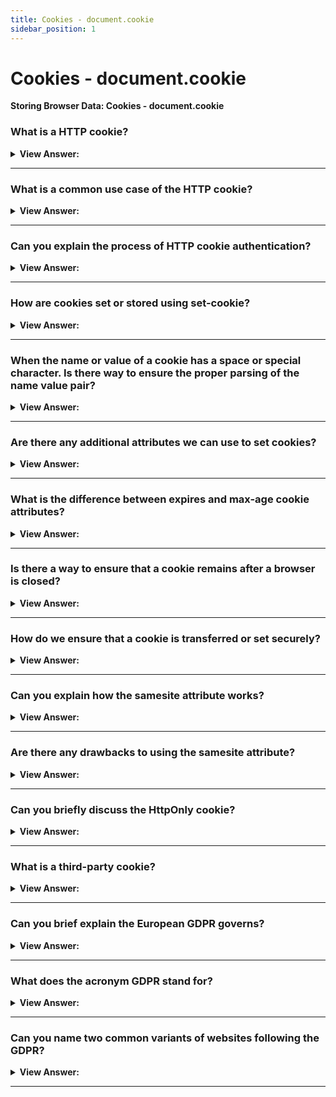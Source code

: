 ```yaml
---
title: Cookies - document.cookie
sidebar_position: 1
---
```


# Cookies - document.cookie

**Storing Browser Data: Cookies - document.cookie**

<head>
  <title>Cookies - document.cookie - JavaScript Interview Questions & Answers</title>
  <meta charSet="utf-8" />
</head>

### What is a HTTP cookie?

<details>
  <summary><strong>View Answer:</strong></summary>
  <div>
  <div><strong>Interview Response:</strong> Cookies are small strings of data that are stored directly in the browser. They are a part of the HTTP protocol, defined by the RFC 6265 specification. Cookies are usually set by a web-server using the response Set-Cookie HTTP-header. Then, the browser automatically adds them to (almost) every request to the same domain using the Cookie HTTP-header.
    </div>
  </div>
</details>

---

### What is a common use case of the HTTP cookie?

<details>
  <summary><strong>View Answer:</strong></summary>
  <div>
  <div><strong>Interview Response:</strong> One of the most widespread use cases for HTTP cookies is authentication.
    </div>
  </div>
</details>

---

### Can you explain the process of HTTP cookie authentication?

<details>
  <summary><strong>View Answer:</strong></summary>
  <div>
  <div><strong>Interview Response:</strong> Yes, once a user visits a page that requires authentication. The user signs in and the server uses the Set-Cookie HTTP-header in the response to set a cookie with a unique “session identifier”. Next time when the request is sent to the same domain, the browser sends the cookie over the net using the Cookie HTTP-header. So, the server knows who made the request. We can also access cookies from the browser, using document.cookie property.
    </div>
  </div>
</details>

---

### How are cookies set or stored using set-cookie?

<details>
  <summary><strong>View Answer:</strong></summary>
  <div>
  <div><strong>Interview Response:</strong> The value of document.cookie consists of name=value pairs, delimited by ;. Each one is a separate cookie. To find a particular cookie, we can split document.cookie by ;, and then find the right name. We can use either a regular expression or array functions to do that. We can write to document.cookie. But it is not a data property, it is an accessor (getter/setter). An assignment to it is treated specially. A write operation to document.cookie updates only cookies mentioned in it, but doesn’t touch other cookies.. We can write a new cookie by using the setter directly on document.cookie = “name=value”. This tells the server sending headers to tell the client to store a pair of cookies.
    </div><br />
  <div><strong className="codeExample">Code Example:</strong><br /><br />

  <div></div>

```js
document.cookie = 'user=John'; // update only cookie named 'user'
alert(document.cookie); // show all cookies, not just user
```

  </div>
  </div>
</details>

---

### When the name or value of a cookie has a space or special character. Is there way to ensure the proper parsing of the name value pair?

<details>
  <summary><strong>View Answer:</strong></summary>
  <div>
  <div><strong>Interview Response:</strong> Technically, name and value can have any characters. To keep the valid formatting, they should be escaped using a built-in encodeURIComponent function. It should be noted, there are few limitations to using the encodeURIComponent function. The name=value pair, after encodeURIComponent, should not exceed 4KB. So, we cannot store anything huge in a cookie. The total number of cookies per domain is limited to around 20+, the exact limit depends on the browser.
    </div><br />
  <div><strong className="codeExample">Code Example:</strong><br /><br />

  <div></div>

```js
// special characters (spaces), need encoding
let name = 'my name';
let value = 'John Smith';

// encodes the cookie as my%20name=John%20Smith
document.cookie = encodeURIComponent(name) + '=' + encodeURIComponent(value);

alert(document.cookie); // ...; my%20name=John%20Smith
```

  </div>
  </div>
</details>

---

### Are there any additional attributes we can use to set cookies?

<details>
  <summary><strong>View Answer:</strong></summary>
  <div>
  <div><strong>Interview Response:</strong> In addition to the name value attributes, we have access to the expires, domain, path, and secure attributes. Expires represents the date the cookie will expire. If this is blank, the cookie will expire when the visitor quits the browser. The domain refers to the domain of your site. This also covers sub-domains if necessary. The path attribute is the path to the directory or web page that set the cookie. This may be blank if you want to retrieve the cookie from any directory or page. If secure attribute contains the word "secure", then the cookie may only be retrieved with a secure server. If this attribute is blank, no such restriction exists. Also, there is an additional attribute that replaces expires, which is max-age. The max-age attribute is the modern cookie expiration that uses milliseconds instead of a date.
    </div><br />
  <div><strong className="codeExample">Code Example:</strong><br /><br />

  <div></div>

```js
// Standard name/value implementation
document.cookie = 'username=John Doe';

// Detailed cookie with expires and path
document.cookie =
  'username=John Doe; expires=Thu, 18 Dec 2013 12:00:00 UTC; path=/';
```

  </div>
  </div>
</details>

---

### What is the difference between expires and max-age cookie attributes?

<details>
  <summary><strong>View Answer:</strong></summary>
  <div>
  <div><strong>Interview Response:</strong> The simple answer is that expires sets an expiring date of when the cookie will be deleted from the document. Max-age sets the time in seconds for when a cookie will be deleted from the document. Although Max-age is the modern implementation, it should be noted that it is not supported in Internet Explorer versions 6 through 8. Max-age is the recommended implementation in modern web development.
    </div>
  </div>
</details>

---

### Is there a way to ensure that a cookie remains after a browser is closed?

<details>
  <summary><strong>View Answer:</strong></summary>
  <div>
  <div><strong>Interview Response:</strong> To let cookies survive a browser closure, we can set either the expires or max-age option. By default, if a cookie does not have one of these options, it disappears when the browser is closed. Such cookies are called “session cookies”. The cookie expiration date defines the time when the browser will automatically delete it. For expires, the date must be exactly in this format, in the GMT timezone. We can use date.toUTCString to get it. If we set expires to a date in the past, the cookie is deleted. Max-age is an alternative to expires and specifies the cookie’s expiration in seconds from the current moment. If set to zero or a negative value, the cookie is deleted.
    </div><br />
  <div><strong className="codeExample">Code Example:</strong><br /><br />

  <div></div>

```js
// ** Using Expires, +1 day from now
let date = new Date(Date.now() + 86400e3);
date = date.toUTCString();
document.cookie = 'user=John; expires=' + date;

// ** Using Max-age, cookie will die in +1 hour from now
document.cookie = 'user=John; max-age=3600';

// delete cookie (let it expire right now)
document.cookie = 'user=John; max-age=0';
```

  </div>
  </div>
</details>

---

### How do we ensure that a cookie is transferred or set securely?

<details>
  <summary><strong>View Answer:</strong></summary>
  <div>
  <div><strong>Interview Response:</strong> There are several things that we must do to ensure that a cookie is transferred and set securely. First, we must use the HTTPS protocol to secure our document. By default, if we set a cookie at http://site.com, then it also appears at https://site.com and vice versa. That is, cookies are domain-based, they do not distinguish between the protocols. We must take the additional step to implement the secure attribute when we set the cookie. With this option, if a cookie is set by https://site.com, then it does not appear when the same site is accessed by HTTP, as http://site.com. So, if a cookie has sensitive content that should never be sent over unencrypted HTTP, the secure flag is the right thing.
    </div><br />
  <div><strong className="codeExample">Code Example:</strong><br /><br />

  <div></div>

```js
// assuming we are on https:// now
// set the cookie to be secure (only accessible over HTTPS)
document.cookie = 'user=John; secure';
```

  </div>
  </div>
</details>

---

### Can you explain how the samesite attribute works?

<details>
  <summary><strong>View Answer:</strong></summary>
  <div>
  <div><strong>Interview Response:</strong> The SameSite attribute allows you to declare if your cookie should be restricted to a first-party or same-site context. The samesite attribute accepts three values including lax, strict, and none. In the samesite lax mode cookies are not sent on normal cross-site sub-requests but are sent when a user is navigating within the originating site. This is the default cookie value if SameSite has not been explicitly specified in recent browser versions (Lax replaced None as the default value). In strict mode cookies will only be sent in a first-party context and not be sent along with requests initiated by third party websites (no cross-site implementations allowed). The none attribute value allows cookies to be sent in all contexts. SameSite=None is set, the cookie Secure attribute must also be set (or the cookie will be blocked).
    </div><br />
  <div><strong className="codeExample">Code Example:</strong><br /><br />

  <div></div>

```js
res.cookie('3pcookie', 'value', { sameSite: 'none', secure: true });
```

  </div>
  </div>
</details>

---

### Are there any drawbacks to using the samesite attribute?

<details>
  <summary><strong>View Answer:</strong></summary>
  <div>
  <div><strong>Interview Response:</strong> Yes, samesite is ignored by browsers older than 2016-2017. So, if we solely rely on samesite to provide protection, then old browsers will be vulnerable. But we surely can use samesite together with other protection measures, like xsrf tokens, to add an additional layer of defence and then, in the future, when old browsers die out, we will probably be able to drop xsrf tokens.
    </div>
  </div>
</details>

---

### Can you briefly discuss the HttpOnly cookie?

<details>
  <summary><strong>View Answer:</strong></summary>
  <div>
  <div><strong>Interview Response:</strong> HttpOnly cookies were first implemented in 2002 by Microsoft Internet Explorer developers for Internet Explorer 6 SP1. According to the Microsoft Developer Network, HttpOnly is an additional flag included in a Set-Cookie HTTP response header. Using the HttpOnly flag when generating a cookie helps mitigate the risk of client side script accessing the protected cookie (if the browser supports it). The web-server uses the Set-Cookie header to set a cookie. Also, it may set the httpOnly option. JavaScript cannot access the values of cookies that the server response tagged with HttpOnly, and it cannot write new values to them either.
    </div><br />
  <div><strong className="codeExample">Code Example:</strong><br /><br />

  <div></div>

```csharp
C# Example: HttpCookie.HttpOnly Property

public bool HttpOnly { get; set; }
```

  </div>
  </div>
</details>

---

### What is a third-party cookie?

<details>
  <summary><strong>View Answer:</strong></summary>
  <div>
  <div><strong>Interview Response:</strong> A cookie is called “third-party” if it is placed by a domain other than the page the user is visiting. Third-party cookies are traditionally used for tracking and ads services, due to their nature. They are bound to the originating domain, so ads.com can track the same user between different sites, if they all access it. Naturally, some people do not like being tracked, so browsers allow to disable such cookies.
    </div>
  </div>
</details>

---

### Can you brief explain the European GDPR governs?

<details>
  <summary><strong>View Answer:</strong></summary>
  <div>
  <div><strong>Interview Response:</strong> There is a legislation in Europe called GDPR, that enforces a set of rules for websites to respect the users’ privacy. One of these rules is to require an explicit permission for tracking cookies from the user. Please note, that is only about tracking/identifying/authorizing cookies. So, if we set a cookie that just saves some information, but neither tracks nor identifies the user, then we are free to do it. But if we are going to set a cookie with an authentication session or a tracking id, then a user must allow that.
    </div>
  </div>
</details>

---

### What does the acronym GDPR stand for?

<details>
  <summary><strong>View Answer:</strong></summary>
  <div>
  <div><strong>Interview Response:</strong> The GDPR is the acronym for General Data Protection Regulation 2016/679, which is a regulation in EU law on data protection and privacy in the European Union and the European Economic Area. It also addresses the transfer of personal data outside the EU and EEA areas.
    </div>
  </div>
</details>

---

### Can you name two common variants of websites following the GDPR?

<details>
  <summary><strong>View Answer:</strong></summary>
  <div>
  <div><strong>Interview Response:</strong> Websites generally have two variants of following GDPR.<br /><br /> (1) If a website wants to set tracking cookies only for authenticated users. To do so, the registration form should have a checkbox like “accept the privacy policy” (that describes how cookies are used), the user must check it, and then the website is free to set auth cookies.<br /><br /> (2) If a website wants to set tracking cookies for everyone. To do so legally, a website shows a modal “splash screen” for newcomers and requires them to agree to the cookies. Then the website can set them and let people see the content. That can be disturbing for new visitors though. No one likes to see such “must-click” modal splash screens instead of the content. But GDPR requires an explicit agreement.
    </div>
  </div>
</details>

---
